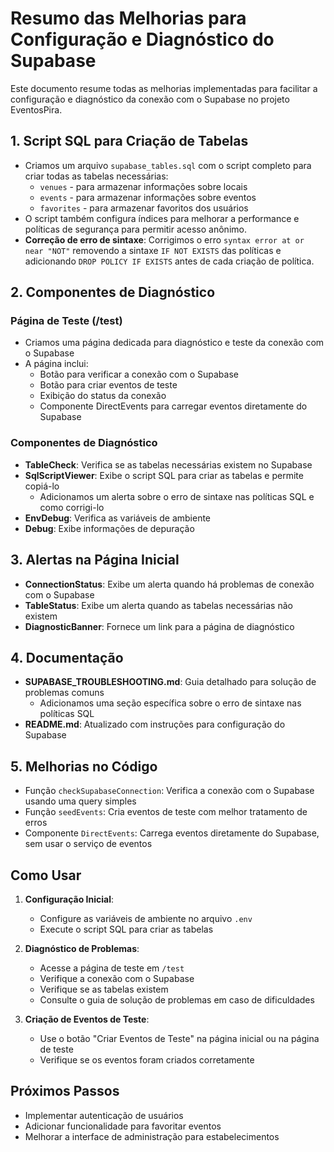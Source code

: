 # Resumo das Melhorias para Configuração e Diagnóstico do Supabase

Este documento resume todas as melhorias implementadas para facilitar a configuração e diagnóstico da conexão com o Supabase no projeto EventosPira.

## 1. Script SQL para Criação de Tabelas

- Criamos um arquivo `supabase_tables.sql` com o script completo para criar todas as tabelas necessárias:
  - `venues` - para armazenar informações sobre locais
  - `events` - para armazenar informações sobre eventos
  - `favorites` - para armazenar favoritos dos usuários
- O script também configura índices para melhorar a performance e políticas de segurança para permitir acesso anônimo.
- **Correção de erro de sintaxe**: Corrigimos o erro `syntax error at or near "NOT"` removendo a sintaxe `IF NOT EXISTS` das políticas e adicionando `DROP POLICY IF EXISTS` antes de cada criação de política.

## 2. Componentes de Diagnóstico

### Página de Teste (/test)

- Criamos uma página dedicada para diagnóstico e teste da conexão com o Supabase
- A página inclui:
  - Botão para verificar a conexão com o Supabase
  - Botão para criar eventos de teste
  - Exibição do status da conexão
  - Componente DirectEvents para carregar eventos diretamente do Supabase

### Componentes de Diagnóstico

- **TableCheck**: Verifica se as tabelas necessárias existem no Supabase
- **SqlScriptViewer**: Exibe o script SQL para criar as tabelas e permite copiá-lo
  - Adicionamos um alerta sobre o erro de sintaxe nas políticas SQL e como corrigi-lo
- **EnvDebug**: Verifica as variáveis de ambiente
- **Debug**: Exibe informações de depuração

## 3. Alertas na Página Inicial

- **ConnectionStatus**: Exibe um alerta quando há problemas de conexão com o Supabase
- **TableStatus**: Exibe um alerta quando as tabelas necessárias não existem
- **DiagnosticBanner**: Fornece um link para a página de diagnóstico

## 4. Documentação

- **SUPABASE_TROUBLESHOOTING.md**: Guia detalhado para solução de problemas comuns
  - Adicionamos uma seção específica sobre o erro de sintaxe nas políticas SQL
- **README.md**: Atualizado com instruções para configuração do Supabase

## 5. Melhorias no Código

- Função `checkSupabaseConnection`: Verifica a conexão com o Supabase usando uma query simples
- Função `seedEvents`: Cria eventos de teste com melhor tratamento de erros
- Componente `DirectEvents`: Carrega eventos diretamente do Supabase, sem usar o serviço de eventos

## Como Usar

1. **Configuração Inicial**:
   - Configure as variáveis de ambiente no arquivo `.env`
   - Execute o script SQL para criar as tabelas

2. **Diagnóstico de Problemas**:
   - Acesse a página de teste em `/test`
   - Verifique a conexão com o Supabase
   - Verifique se as tabelas existem
   - Consulte o guia de solução de problemas em caso de dificuldades

3. **Criação de Eventos de Teste**:
   - Use o botão "Criar Eventos de Teste" na página inicial ou na página de teste
   - Verifique se os eventos foram criados corretamente

## Próximos Passos

- Implementar autenticação de usuários
- Adicionar funcionalidade para favoritar eventos
- Melhorar a interface de administração para estabelecimentos 